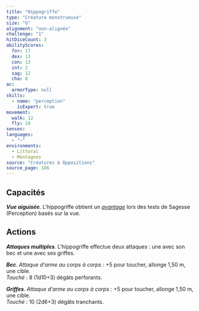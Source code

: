 ```yaml
---
title: "Hippogriffe"
type: "Créature monstrueuse"
size: "G"
alignment: "non-alignée"
challenge: "1"
hitDiceCount: 3
abilityScores:
  for: 17
  dex: 13
  con: 13
  int: 2
  sag: 12
  cha: 8
ac: 
  armorType: null
skills: 
  - name: "perception"
    isExpert: true
movement: 
  walk: 12
  fly: 18
senses: 
languages: 
  - "—"
environments:
  - Littoral
  - Montagnes
source: "Créatures & Oppositions"
source_page: 186
---
```

## Capacités
_**Vue aiguisée**_. L'hippogriffe obtient un [_avantage_](/utiliser-les-caracteristiques/#avantage-et-desavantage) lors des tests de Sagesse (Perception) basés sur la vue.

## Actions
_**Attaques multiples**_. L'hippogriffe effectue deux attaques : une avec son bec et une avec ses griffes.

_**Bec**_. _Attaque d'arme au corps à corps_ : +5 pour toucher, allonge 1,50 m, une cible.  
_Touché_ : 8 (1d10+3) dégâts perforants.

_**Griffes**_. _Attaque d'arme au corps à corps_ : +5 pour toucher, allonge 1,50 m, une cible.  
_Touché_ : 10 (2d6+3) dégâts tranchants.
